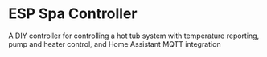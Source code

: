 # ESP Spa Controller
A DIY controller for controlling a hot tub system with temperature reporting, pump and heater control, and Home Assistant MQTT integration